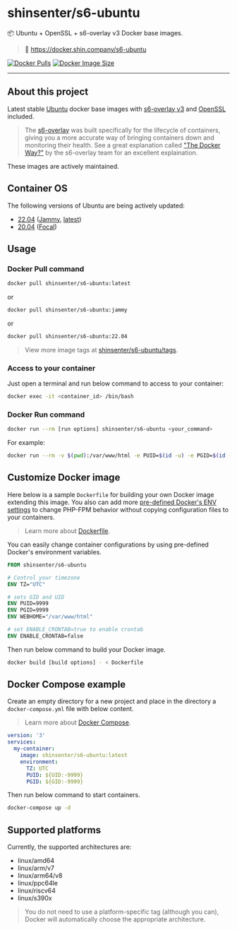 # shinsenter/s6-ubuntu

📦 Ubuntu + OpenSSL + s6-overlay v3 Docker base images.

> 🔗 https://docker.shin.company/s6-ubuntu

[![Docker Pulls](https://img.shields.io/docker/pulls/shinsenter/s6-ubuntu)](https://docker.shin.company/s6-ubuntu) [![Docker Image Size](https://img.shields.io/docker/image-size/shinsenter/s6-ubuntu/latest?label=shinsenter%2Fs6-ubuntu)](https://docker.shin.company/s6-ubuntu)

* * *

## About this project

Latest stable [Ubuntu](https://ubuntu.com) docker base images with [s6-overlay v3](https://github.com/just-containers/s6-overlay/tree/v3) and [OpenSSL](https://github.com/openssl/openssl) included.

> The [s6-overlay](https://github.com/just-containers/s6-overlay) was built specifically for the lifecycle of containers, giving you a more accurate way of bringing containers down and monitoring their health. See a great explanation called ["The Docker Way?"](https://github.com/just-containers/s6-overlay#the-docker-way) by the s6-overlay team for an excellent explaination.

These images are actively maintained.

## Container OS

The following versions of Ubuntu are being actively updated:

- [22.04](https://docker.shin.company/s6-ubuntu/tags?name=22.04) ([Jammy](https://docker.shin.company/s6-ubuntu/tags?name=jammy), [latest](https://docker.shin.company/s6-ubuntu/tags?name=latest))
- [20.04](https://docker.shin.company/s6-ubuntu/tags?name=20.04) ([Focal](https://docker.shin.company/s6-ubuntu/tags?name=focal))

## Usage

### Docker Pull command

```bash
docker pull shinsenter/s6-ubuntu:latest
```

or

```bash
docker pull shinsenter/s6-ubuntu:jammy
```

or

```bash
docker pull shinsenter/s6-ubuntu:22.04
```

> View more image tags at [shinsenter/s6-ubuntu/tags](https://docker.shin.company/s6-ubuntu/tags).

### Access to your container

Just open a terminal and run below command to access to your container:

```bash
docker exec -it <container_id> /bin/bash
```

### Docker Run command

```bash
docker run --rm [run options] shinsenter/s6-ubuntu <your_command>
```

For example:

```bash
docker run --rm -v $(pwd):/var/www/html -e PUID=$(id -u) -e PGID=$(id -g) shinsenter/s6-ubuntu env
```

## Customize Docker image

Here below is a sample `Dockerfile` for building your own Docker image extending this image. You also can add more [pre-defined Docker's ENV settings](https://code.shin.company/php#customize-docker-image) to change PHP-FPM behavior without copying configuration files to your containers.

> Learn more about [Dockerfile](https://docs.docker.com/engine/reference/builder).

You can easily change container configurations by using pre-defined Docker's environment variables.

```Dockerfile
FROM shinsenter/s6-ubuntu

# Control your timezone
ENV TZ="UTC"

# sets GID and UID
ENV PUID=9999
ENV PGID=9999
ENV WEBHOME="/var/www/html"

# set ENABLE_CRONTAB=true to enable crontab
ENV ENABLE_CRONTAB=false
```

Then run below command to build your Docker image.

```bash
docker build [build options] - < Dockerfile
```

## Docker Compose example

Create an empty directory for a new project and place in the directory a `docker-compose.yml` file with below content.

> Learn more about [Docker Compose](https://docs.docker.com/compose).

```yml
version: '3'
services:
  my-container:
    image: shinsenter/s6-ubuntu:latest
    environment:
      TZ: UTC
      PUID: ${UID:-9999}
      PGID: ${GID:-9999}
```

Then run below command to start containers.

```bash
docker-compose up -d
```

## Supported platforms

Currently, the supported architectures are:

- linux/amd64
- linux/arm/v7
- linux/arm64/v8
- linux/ppc64le
- linux/riscv64
- linux/s390x

> You do not need to use a platform-specific tag (although you can), Docker will automatically choose the appropriate architecture.